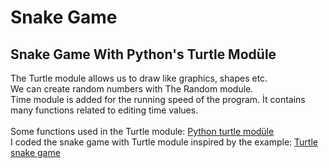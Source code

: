 # Snake Game
## Snake Game With Python's Turtle Modüle <br/>
The Turtle module allows us to draw like graphics, shapes etc. <br/>
We can create random numbers with The Random module. <br/>
Time module is added for the running speed of the program. İt contains many functions related to editing time values.
<br/> <br/>
Some functions used in the Turtle module:
[Python turtle modüle](https://www.btogrenme.com/python-turtle-modulu-turtle-kutuphanesi/) 
<br/>
I coded the snake game with Turtle module inspired by the example:
[Turtle snake game](http://bilgisayarhane.net/python-ogreniyorum-10-pythonda-yilan-oyunu-yapma/)
